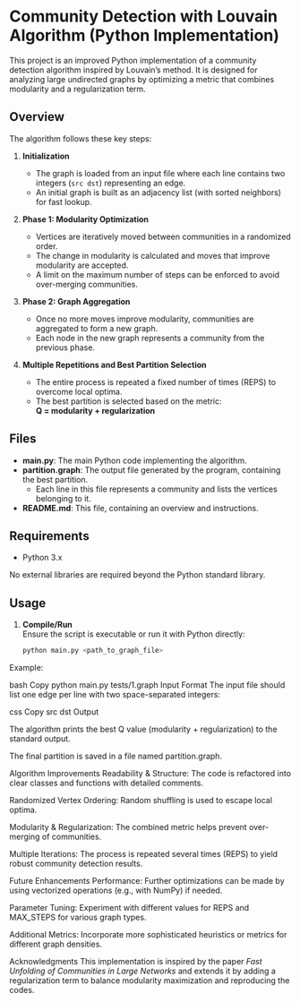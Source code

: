 # Community Detection with Louvain Algorithm (Python Implementation)

This project is an improved Python implementation of a community detection algorithm inspired by Louvain’s method. It is designed for analyzing large undirected graphs by optimizing a metric that combines modularity and a regularization term.

## Overview

The algorithm follows these key steps:

1. **Initialization**  
   - The graph is loaded from an input file where each line contains two integers (`src dst`) representing an edge.
   - An initial graph is built as an adjacency list (with sorted neighbors) for fast lookup.

2. **Phase 1: Modularity Optimization**  
   - Vertices are iteratively moved between communities in a randomized order.
   - The change in modularity is calculated and moves that improve modularity are accepted.
   - A limit on the maximum number of steps can be enforced to avoid over-merging communities.

3. **Phase 2: Graph Aggregation**  
   - Once no more moves improve modularity, communities are aggregated to form a new graph.
   - Each node in the new graph represents a community from the previous phase.

4. **Multiple Repetitions and Best Partition Selection**  
   - The entire process is repeated a fixed number of times (REPS) to overcome local optima.
   - The best partition is selected based on the metric:  
     **Q = modularity + regularization**

## Files

- **main.py**: The main Python code implementing the algorithm.
- **partition.graph**: The output file generated by the program, containing the best partition.
  - Each line in this file represents a community and lists the vertices belonging to it.
- **README.md**: This file, containing an overview and instructions.

## Requirements

- Python 3.x

No external libraries are required beyond the Python standard library.

## Usage

1. **Compile/Run**  
   Ensure the script is executable or run it with Python directly:
   ```bash
   python main.py <path_to_graph_file>
Example:

bash
Copy
python main.py tests/1.graph
Input Format
The input file should list one edge per line with two space-separated integers:

css
Copy
src dst
Output

The algorithm prints the best Q value (modularity + regularization) to the standard output.

The final partition is saved in a file named partition.graph.

Algorithm Improvements
Readability & Structure: The code is refactored into clear classes and functions with detailed comments.

Randomized Vertex Ordering: Random shuffling is used to escape local optima.

Modularity & Regularization: The combined metric helps prevent over-merging of communities.

Multiple Iterations: The process is repeated several times (REPS) to yield robust community detection results.

Future Enhancements
Performance: Further optimizations can be made by using vectorized operations (e.g., with NumPy) if needed.

Parameter Tuning: Experiment with different values for REPS and MAX_STEPS for various graph types.

Additional Metrics: Incorporate more sophisticated heuristics or metrics for different graph densities.


Acknowledgments
This implementation is inspired by the paper *Fast Unfolding of Communities in Large Networks* and extends it by adding a regularization term to balance modularity maximization and reproducing the codes.
